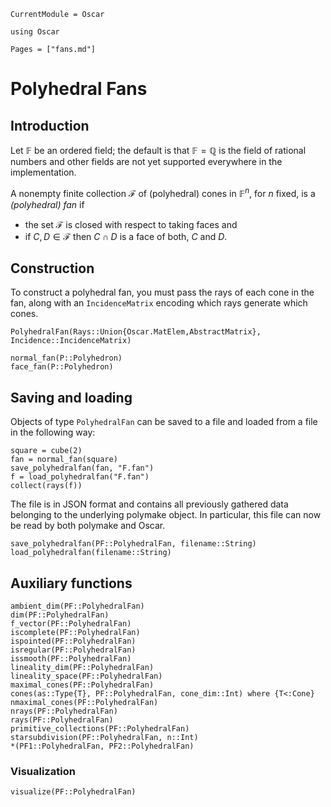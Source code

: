 ```@meta
CurrentModule = Oscar
```

```@setup oscar
using Oscar
```

```@contents
Pages = ["fans.md"]
```

# Polyhedral Fans

## Introduction

Let $\mathbb{F}$ be an ordered field; the default is that
$\mathbb{F}=\mathbb{Q}$ is the field of rational numbers and other fields are
not yet supported everywhere in the implementation.

A nonempty finite collection $\mathcal{F}$ of (polyhedral) cones in
$\mathbb{F}^n$, for $n$ fixed, is a *(polyhedral) fan* if

- the set $\mathcal{F}$ is closed with respect to taking faces and
- if $C,D\in\mathcal{F}$ then $C\cap D$ is a face of both, $C$ and $D$.

## Construction

To construct a polyhedral fan, you must pass the rays of each cone in the fan,
along with an `IncidenceMatrix` encoding which rays generate which cones.

```@docs
PolyhedralFan(Rays::Union{Oscar.MatElem,AbstractMatrix}, Incidence::IncidenceMatrix)
```

```@docs
normal_fan(P::Polyhedron)
face_fan(P::Polyhedron)
```

## Saving and loading

Objects of type `PolyhedralFan` can be saved to a file and loaded from a file
in the following way:
```@repl oscar
square = cube(2)
fan = normal_fan(square)
save_polyhedralfan(fan, "F.fan")
f = load_polyhedralfan("F.fan")
collect(rays(f))
```
The file is in JSON format and contains all previously gathered data belonging
to the underlying polymake object. In particular, this file can now be read by
both polymake and Oscar.

```@docs
save_polyhedralfan(PF::PolyhedralFan, filename::String)
load_polyhedralfan(filename::String)
```

## Auxiliary functions
```@docs
ambient_dim(PF::PolyhedralFan)
dim(PF::PolyhedralFan)
f_vector(PF::PolyhedralFan)
iscomplete(PF::PolyhedralFan)
ispointed(PF::PolyhedralFan)
isregular(PF::PolyhedralFan)
issmooth(PF::PolyhedralFan)
lineality_dim(PF::PolyhedralFan)
lineality_space(PF::PolyhedralFan)
maximal_cones(PF::PolyhedralFan)
cones(as::Type{T}, PF::PolyhedralFan, cone_dim::Int) where {T<:Cone}
nmaximal_cones(PF::PolyhedralFan)
nrays(PF::PolyhedralFan)
rays(PF::PolyhedralFan)
primitive_collections(PF::PolyhedralFan)
starsubdivision(PF::PolyhedralFan, n::Int)
*(PF1::PolyhedralFan, PF2::PolyhedralFan)
```

### Visualization
```@docs
visualize(PF::PolyhedralFan)
```
